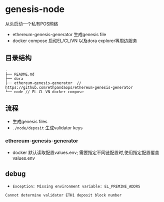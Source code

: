 # genesis-node

从头启动一个私有POS网络
- ethereum-genesis-generator 生成genesis file
- docker compose 启动EL/CL/VN 以及dora explorer等周边服务

## 目录结构

```
.
├── README.md
├── dora
├── ethereum-genesis-generator  // https://github.com/ethpandaops/ethereum-genesis-generator
└── node // EL-CL-VN docker-compose

```

## 流程
- 生成genesis files
-  `./node/deposit` 生成validator keys


### ethereum-genesis-generator

- docker 默认读取配置values.env; 需要指定不同链配置时,使用指定配置覆盖values.env


## debug

- `Exception: Missing environment variable: EL_PREMINE_ADDRS`



`Cannot determine validator ETH1 deposit block number`


